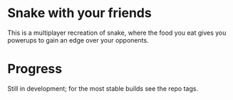# Snake with your friends
This is a multiplayer recreation of snake, where the food you eat gives you powerups to gain an edge over your opponents.

# Progress
Still in development; for the most stable builds see the repo tags.
